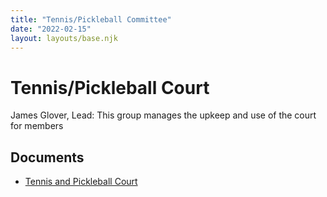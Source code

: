 ```yaml
---
title: "Tennis/Pickleball Committee"
date: "2022-02-15"
layout: layouts/base.njk
---
```


# Tennis/Pickleball Court 

James Glover, Lead: This group manages the upkeep and use of the court for members

## Documents

- [Tennis and Pickleball Court](/uploads/2022/03/Falls-Creek-Ranch-Tennis-and-Pickleball-Court.pdf)

